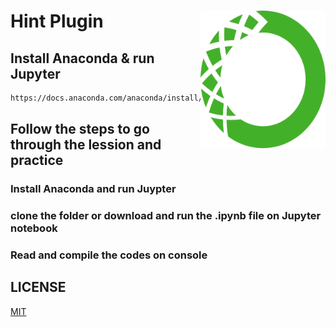 # Hint Plugin <img align="right" width="200" height="220" title="Anaconda" src="https://github.com/pokehsihba/Python/blob/master/img/logo_anaconda.png">

## Install Anaconda & run Jupyter 

```bash
https://docs.anaconda.com/anaconda/install/
```

## Follow the steps to go through the lession and practice
### Install Anaconda and run Juypter
### clone the folder or download and run the .ipynb file on Jupyter notebook
### Read and compile the codes on console
###

## LICENSE

[MIT](LICENSE)

[npm]: https://img.shields.io/npm/v/posthtml-hint.svg
[npm-url]: https://npmjs.com/package/posthtml-hint

[deps]: https://david-dm.org/posthtml/posthtml-hint.svg
[deps-url]: https://david-dm.org/posthtml/posthtml-hint

[travis]: http://img.shields.io/travis/posthtml/posthtml-hint.svg
[travis-url]: https://travis-ci.org/posthtml/posthtml-hint

[cover]: https://coveralls.io/repos/github/posthtml/posthtml-hint/badge.svg?branch=master
[cover-url]: https://coveralls.io/github/posthtml/posthtml-hint?branch=master

[style]: https://img.shields.io/badge/code%20style-standard-yellow.svg
[style-url]: http://standardjs.com/

[chat]: https://badges.gitter.im/posthtml/posthtml.svg
[chat-badge]: https://gitter.im/posthtml/posthtml?utm_source=badge&utm_medium=badge&utm_campaign=pr-badge&utm_content=badge"
